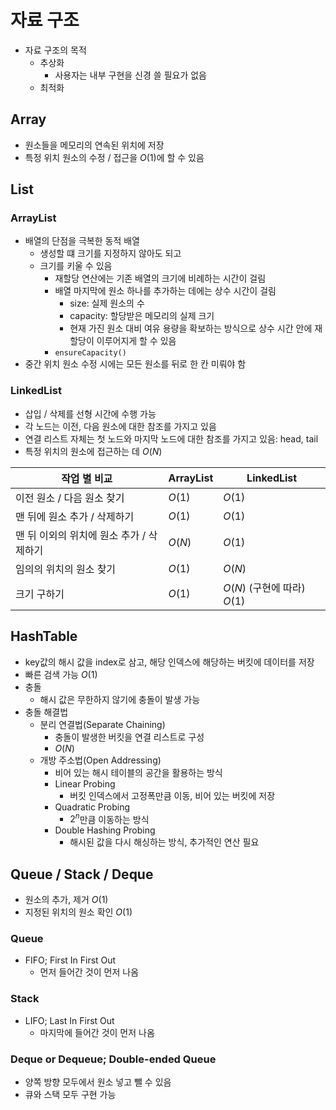 # 자료 구조

- 자료 구조의 목적
  - 추상화
    - 사용자는 내부 구현을 신경 쓸 필요가 없음
  - 최적화



## Array

- 원소들을 메모리의 연속된 위치에 저장
- 특정 위치 원소의 수정 / 접근을 $O(1)$에 할 수 있음



## List

### ArrayList

- 배열의 단점을 극복한 동적 배열
  - 생성할 떄 크기를 지정하지 않아도 되고
  - 크기를 키울 수 있음
    - 재할당 연산에는 기존 배열의 크기에 비례하는 시간이 걸림
    - 배열 마지막에 원소 하나를 추가하는 데에는 상수 시간이 걸림
      - size: 실제 원소의 수
      - capacity: 할당받은 메모리의 실제 크기
      - 현재 가진 원소 대비 여유 용량을 확보하는 방식으로
        상수 시간 안에 재할당이 이루어지게 할 수 있음
    - `ensureCapacity()`
- 중간 위치 원소 수정 시에는 모든 원소를 뒤로 한 칸 미뤄야 함



### LinkedList

- 삽입 / 삭제를 선형 시간에 수행 가능
- 각 노드는 이전, 다음 원소에 대한 참조를 가지고 있음
- 연결 리스트 자체는 첫 노드와 마지막 노드에 대한 참조를 가지고 있음: head, tail
- 특정 위치의 원소에 접근하는 데 $O(N)$



| 작업 별 비교                             | ArrayList | LinkedList                  |
| ---------------------------------------- | --------- | --------------------------- |
| 이전 원소 / 다음 원소 찾기               | $O(1)$    | $O(1)$                      |
| 맨 뒤에 원소 추가  / 삭제하기            | $O(1)$    | $O(1)$                      |
| 맨 뒤 이외의 위치에 원소 추가 / 삭제하기 | $O(N)$    | $O(1)$                      |
| 임의의 위치의 원소 찾기                  | $O(1)$    | $O(N)$                      |
| 크기 구하기                              | $O(1)$    | $O(N)$ (구현에 따라) $O(1)$ |



## HashTable

- key값의 해시 값을 index로 삼고,
  해당 인덱스에 해당하는 버킷에 데이터를 저장
- 빠른 검색 가능 $O(1)$
- 충돌
  - 해시 값은 무한하지 않기에 충돌이 발생 가능
- 충돌 해결법
  - 분리 연결법(Separate Chaining)
    - 충돌이 발생한 버킷을 연결 리스트로 구성
    - $O(N)$
  - 개방 주소법(Open Addressing)
    - 비어 있는 해시 테이블의 공간을 활용하는 방식
    - Linear Probing
      - 버킷 인덱스에서 고정폭만큼 이동, 비어 있는 버킷에 저장
    - Quadratic Probing
      - $2^n$만큼 이동하는 방식
    - Double Hashing Probing
      - 해시된 값을 다시 해싱하는 방식, 추가적인 연산 필요



## Queue / Stack / Deque

- 원소의 추가, 제거 $O(1)$
- 지정된 위치의 원소 확인 $O(1)$



### Queue

- FIFO; First In First Out
  - 먼저 들어간 것이 먼저 나옴



### Stack

- LIFO; Last In First Out
  - 마지막에 들어간 것이 먼저 나옴



### Deque or Dequeue; Double-ended Queue

- 양쪽 방향 모두에서 원소 넣고 뺄 수 있음
- 큐와 스택 모두 구현 가능